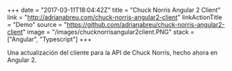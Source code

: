 +++
date = "2017-03-11T18:04:42Z"
title = "Chuck Norris Angular 2 Client"
link = "http://adrianabreu.com/chuck-norris-angular2-client"
linkActionTitle = "Demo"
source = "https://github.com/adrianabreu/chuck-norris-angular2-client"
image = "/images/chucknorrisangular2client.PNG"
stack = ["Angular", "Typescript"]
+++

Una actualización del cliente para la API de Chuck Norris, hecho ahora en Angular 2.